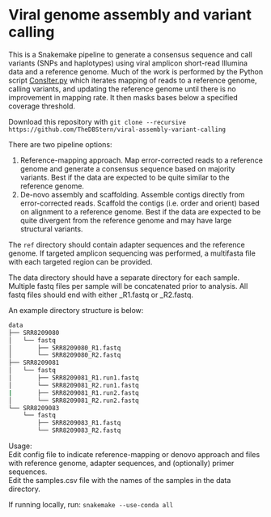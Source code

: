 # Viral genome assembly and variant calling

This is a Snakemake pipeline to generate a consensus sequence and call variants (SNPs and haplotypes) using viral amplicon short-read Illumina data and a reference genome. Much of the work is performed by the Python script [ConsIter.py](https://github.niaid.nih.gov/sterndb/ConsIter) which iterates mapping of reads to a reference genome, calling variants, and updating the reference genome until there is no improvement in mapping rate. It then masks bases below a specified coverage threshold.

Download this repository with 
`git clone --recursive https://github.com/TheDBStern/viral-assembly-variant-calling`


There are two pipeline options:
1. Reference-mapping approach. Map error-corrected reads to a reference genome and generate a consensus sequence based on majority variants. Best if the data are expected to be quite similar to the reference genome.
2. De-novo assembly and scaffolding. Assemble contigs directly from error-corrected reads. Scaffold the contigs (i.e. order and orient) based on alignment to a reference genome. Best if the data are expected to be quite divergent from the reference genome and may have large structural variants.

The `ref` directory should contain adapter sequences and the reference genome. If targeted amplicon sequencing was performed, a multifasta file with each targeted region can be provided. 

The data directory should have a separate directory for each sample. Multiple fastq files per sample will be concatenated prior to analysis. All fastq files should end with either _R1.fastq or _R2.fastq.

An example directory structure is below:

```bash
data
├── SRR8209080
│   └── fastq
│       ├── SRR8209080_R1.fastq
│       └── SRR8209080_R2.fastq
├── SRR8209081
│   └── fastq
│       ├── SRR8209081_R1.run1.fastq
│       └── SRR8209081_R2.run1.fastq
|       ├── SRR8209081_R1.run2.fastq
│       └── SRR8209081_R2.run2.fastq
└── SRR8209083
    └── fastq
        ├── SRR8209083_R1.fastq
        └── SRR8209083_R2.fastq
```

Usage:  
Edit config file to indicate reference-mapping or denovo approach and files with reference genome, adapter sequences, and (optionally) primer sequences.  
Edit the samples.csv file with the names of the samples in the data directory.

If running locally, run: `snakemake --use-conda all`
